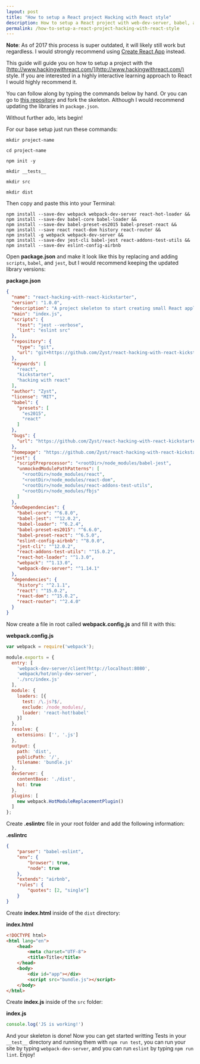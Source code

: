 ```yaml
---
layout: post
title: "How to setup a React project Hacking with React style"
description: How to setup a React project with web-dev-server, babel, and more. Hacking with React style to get you up and running as fast as possible.
permalink: /how-to-setup-a-react-project-hacking-with-react-style
---
```


**Note**: As of 2017 this process is super outdated, it will likely still work but regardless. I would strongly recommend using [Create React App](https://github.com/facebookincubator/create-react-app) instead.

This guide will guide you on how to setup a project with the [http://www.hackingwithreact.com/](http://www.hackingwithreact.com/) style. If you are interested in a highly interactive learning approach to React I would highly recommend it. 

You can follow along by typing the commands below by hand. Or you can go to [this repository](https://github.com/Zyst/react-hacking-with-react-kickstarter) and fork the skeleton. Although I would recommend updating the libraries in `package.json`.

Without further ado, lets begin!

For our base setup just run these commands:

```shell
mkdir project-name

cd project-name

npm init -y

mkdir __tests__

mkdir src

mkdir dist
```

Then copy and paste this into your Terminal:

```shell
npm install --save-dev webpack webpack-dev-server react-hot-loader &&
npm install --save-dev babel-core babel-loader &&
npm install --save-dev babel-preset-es2015 babel-preset-react &&
npm install --save react react-dom history react-router &&
npm install -g webpack webpack-dev-server &&
npm install --save-dev jest-cli babel-jest react-addons-test-utils &&
npm install --save-dev eslint-config-airbnb
```

Open **package.json** and make it look like this by replacing and adding `scripts`, `babel`, and `jest`, but I would recommend keeping the updated library versions:

**package.json**
```json
{
  "name": "react-hacking-with-react-kickstarter",
  "version": "1.0.0",
  "description": "A project skeleton to start creating small React applications with the Hacking with React style",
  "main": "index.js",
  "scripts": {
    "test": "jest --verbose",
    "lint": "eslint src"
  },
  "repository": {
    "type": "git",
    "url": "git+https://github.com/Zyst/react-hacking-with-react-kickstarter.git"
  },
  "keywords": [
    "react",
    "kickstarter",
    "hacking with react"
  ],
  "author": "Zyst",
  "license": "MIT",
  "babel": {
    "presets": [
      "es2015",
      "react"
    ]
  },
  "bugs": {
    "url": "https://github.com/Zyst/react-hacking-with-react-kickstarter/issues"
  },
  "homepage": "https://github.com/Zyst/react-hacking-with-react-kickstarter#readme",
  "jest": {
    "scriptPreprocessor": "<rootDir>/node_modules/babel-jest",
    "unmockedModulePathPatterns": [
      "<rootDir>/node_modules/react",
      "<rootDir>/node_modules/react-dom",
      "<rootDir>/node_modules/react-addons-test-utils",
      "<rootDir>/node_modules/fbjs"
    ]
  },
  "devDependencies": {
    "babel-core": "^6.8.0",
    "babel-jest": "^12.0.2",
    "babel-loader": "^6.2.4",
    "babel-preset-es2015": "^6.6.0",
    "babel-preset-react": "^6.5.0",
    "eslint-config-airbnb": "^8.0.0",
    "jest-cli": "^12.0.2",
    "react-addons-test-utils": "^15.0.2",
    "react-hot-loader": "^1.3.0",
    "webpack": "^1.13.0",
    "webpack-dev-server": "^1.14.1"
  },
  "dependencies": {
    "history": "^2.1.1",
    "react": "^15.0.2",
    "react-dom": "^15.0.2",
    "react-router": "^2.4.0"
  }
}
```

Now create a file in root called **webpack.config.js** and fill it with this:

**webpack.config.js**
```js
var webpack = require('webpack');

module.exports = {
  entry: [
    'webpack-dev-server/client?http://localhost:8080',
    'webpack/hot/only-dev-server',
    './src/index.js'
  ],
  module: {
    loaders: [{
      test: /\.js?$/,
      exclude: /node_modules/,
      loader: 'react-hot!babel'
    }]
  },
  resolve: {
    extensions: ['', '.js']
  },
  output: {
    path: 'dist',
    publicPath: '/',
    filename: 'bundle.js'
  },
  devServer: {
    contentBase: './dist',
    hot: true
  },
  plugins: [
    new webpack.HotModuleReplacementPlugin()
  ]
};
```

Create **.eslintrc** file in your root folder and add the following information:

**.eslintrc**
```json
{
    "parser": "babel-eslint",
    "env": {
        "browser": true,
        "node": true
    },
    "extends": "airbnb",
    "rules": {
        "quotes": [2, "single"]
    }
}
```

Create **index.html** inside of the `dist` directory:

**index.html**
```html
<!DOCTYPE html>
<html lang="en">
    <head>
        <meta charset="UTF-8">
        <title>Title</title>
    </head>
    <body>
        <div id="app"></div>
        <script src="bundle.js"></script>
    </body>
</html>
```

Create **index.js** inside of the `src` folder:

**index.js**
```js
console.log('JS is working!')
```

And your skeleton is done! Now you can get started writting Tests in your `__test__` directory and running them with `npm run test`, you can run your site by typing `webpack-dev-server`, and you can run `eslint` by typing `npm run lint`. Enjoy!
